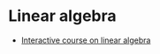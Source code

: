 # Linear algebra

* [Interactive course on linear algebra](http://immersivemath.com/ila/index.html)
